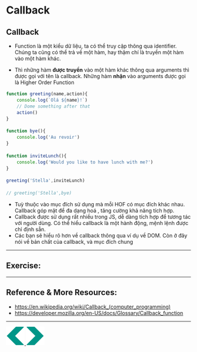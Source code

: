 # Callback
## Callback
- Function là một kiểu dữ liệu, ta có thể truy cập thông qua identifier. Chúng ta cũng có thể trả về một hàm, hay thậm chí là truyền một hàm vào một hàm khác.

- Thì những hàm **được truyền** vào một hàm khác thông qua arguments thì được gọi với tên là callback. Những hàm **nhận** vào arguments được gọi là Higher Order Function

```js
function greeting(name,action){
    console.log(`Olá ${name}!`)
    // Dome something after that
    action()
}

function bye(){
    console.log('Au revoir')
}

function inviteLunch(){
    console.log('Would you like to have lunch with me?')
}

greeting('Stella',inviteLunch)

// greeting('Stella',bye)
```
- Tuỳ thuộc vào mục đích sử dụng mà mỗi HOF có mục đích khác nhau. Callback góp mặt để đa dạng hoá , tăng cường khả năng tích hợp.
- Callback được sử dụng rất nhiều trong JS, dễ dàng tích hợp để tương tác với người dùng. Có thể hiểu callback là một hành động, mệnh lệnh được chỉ định sẵn.
- Các bạn sẽ hiểu rõ hơn về callback thông qua ví dụ về DOM. Còn ở đây nói về bản chất của callback, và mục đích chung
---

## Exercise:

---

## Reference & More Resources: 

* https://en.wikipedia.org/wiki/Callback_(computer_programming)
* https://developer.mozilla.org/en-US/docs/Glossary/Callback_function

---
<!-- Navigator -->
<div>
<a href="./Lecture-09.3.Lexical.md">
    <img width=50 src="../sources/left-arrow.svg" >
</a>
<a href="./Lecture-10.1.document.md">
    <img  width=50 src="../sources/right-arrow.svg">
    </a>
</div>
<!-- Navigator -->
